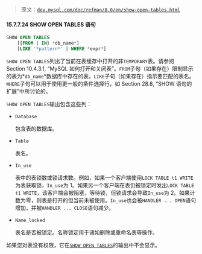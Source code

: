 > 原文：[`dev.mysql.com/doc/refman/8.0/en/show-open-tables.html`](https://dev.mysql.com/doc/refman/8.0/en/show-open-tables.html)

#### 15.7.7.24 SHOW OPEN TABLES 语句

```sql
SHOW OPEN TABLES
    [{FROM | IN} *db_name*]
    [LIKE '*pattern*' | WHERE *expr*]
```

`SHOW OPEN TABLES`列出了当前在表缓存中打开的非`TEMPORARY`表。请参阅 Section 10.4.3.1, “MySQL 如何打开和关闭表”。`FROM`子句（如果存在）限制显示的表为*`db_name`*数据库中存在的表。`LIKE`子句（如果存在）指示要匹配的表名。`WHERE`子句可以用于使用更一般的条件选择行，如 Section 28.8, “SHOW 语句的扩展”中所讨论的。

`SHOW OPEN TABLES`输出包含这些列：

+   `Database`

    包含表的数据库。

+   `Table`

    表名。

+   `In_use`

    表中的表锁数或锁请求数。例如，如果一个客户端使用`LOCK TABLE t1 WRITE`为表获取锁，`In_use`为 1。如果另一个客户端在表仍被锁定时发出`LOCK TABLE t1 WRITE`，该客户端会被阻塞，等待锁，但锁请求会导致`In_use`为 2。如果计数为零，则表是打开的但当前未被使用。`In_use`也会被`HANDLER ... OPEN`语句增加，并被`HANDLER ... CLOSE`语句减少。

+   `Name_locked`

    表名是否被锁定。名称锁定用于诸如删除或重命名表等操作。

如果您对表没有权限，它在[`SHOW OPEN TABLES`](https://dev.mysql.com/doc/refman/8.0/en/show-open-tables.html)的输出中不会显示。
